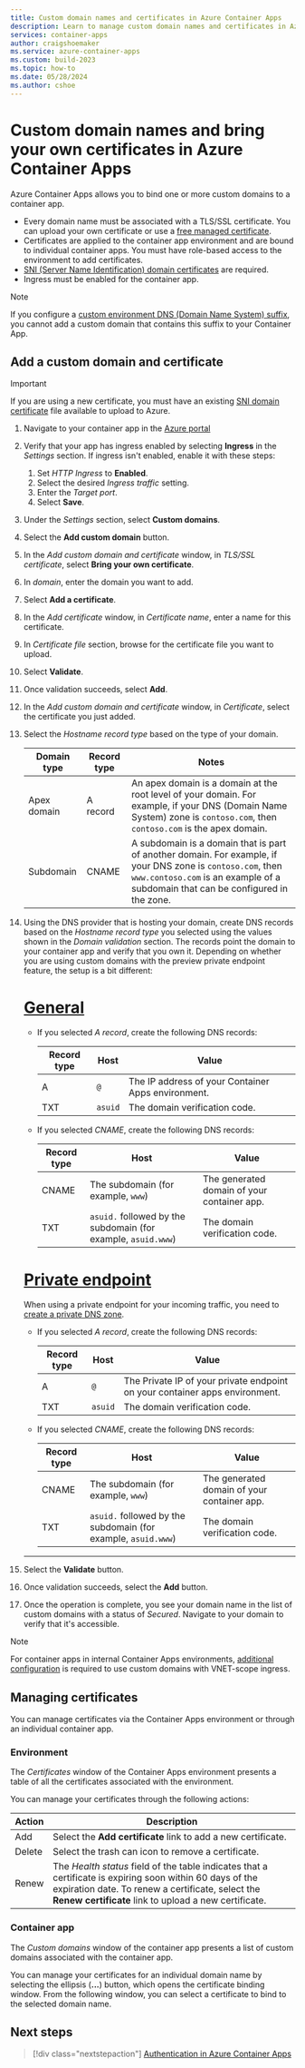 ```yaml
---
title: Custom domain names and certificates in Azure Container Apps
description: Learn to manage custom domain names and certificates in Azure Container Apps
services: container-apps
author: craigshoemaker
ms.service: azure-container-apps
ms.custom: build-2023
ms.topic: how-to
ms.date: 05/28/2024
ms.author: cshoe
---
```


# Custom domain names and bring your own certificates in Azure Container Apps

Azure Container Apps allows you to bind one or more custom domains to a container app.

- Every domain name must be associated with a TLS/SSL certificate. You can upload your own certificate or use a [free managed certificate](custom-domains-managed-certificates.md).
- Certificates are applied to the container app environment and are bound to individual container apps. You must have role-based access to the environment to add certificates.
- [SNI (Server Name Identification) domain certificates](https://wikipedia.org/wiki/Server_Name_Indication) are required.
- Ingress must be enabled for the container app.

> [!NOTE]
> If you configure a [custom environment DNS (Domain Name System) suffix](environment-custom-dns-suffix.md), you cannot add a custom domain that contains this suffix to your Container App.

## Add a custom domain and certificate

> [!IMPORTANT]
> If you are using a new certificate, you must have an existing [SNI domain certificate](https://wikipedia.org/wiki/Server_Name_Indication) file available to upload to Azure.

1. Navigate to your container app in the [Azure portal](https://portal.azure.com)

1. Verify that your app has ingress enabled by selecting **Ingress** in the *Settings* section. If ingress isn't enabled, enable it with these steps:

   1. Set *HTTP Ingress* to **Enabled**.
   1. Select the desired *Ingress traffic* setting.
   1. Enter the *Target port*.
   1. Select **Save**.

1. Under the *Settings* section, select **Custom domains**.

1. Select the **Add custom domain** button.

1. In the *Add custom domain and certificate* window, in *TLS/SSL certificate*, select **Bring your own certificate**.

1. In *domain*, enter the domain you want to add.

1. Select **Add a certificate**.

1. In the *Add certificate* window, in *Certificate name*, enter a name for this certificate.

1. In *Certificate file* section, browse for the certificate file you want to upload.

1. Select **Validate**.

1. Once validation succeeds, select **Add**.

1. In the *Add custom domain and certificate* window, in *Certificate*, select the certificate you just added.

1. Select the *Hostname record type* based on the type of your domain.

    | Domain type | Record type | Notes |
    |--|--|--|
    | Apex domain | A record | An apex domain is a domain at the root level of your domain. For example, if your DNS (Domain Name System) zone is `contoso.com`, then `contoso.com` is the apex domain. |
    | Subdomain | CNAME | A subdomain is a domain that is part of another domain. For example, if your DNS zone is `contoso.com`, then `www.contoso.com` is an example of a subdomain that can be configured in the zone. |

1. Using the DNS provider that is hosting your domain, create DNS records based on the *Hostname record type* you selected using the values shown in the *Domain validation* section. The records point the domain to your container app and verify that you own it. Depending on whether you are using custom domains with the preview private endpoint feature, the setup is a bit different:

    # [General](#tab/general)
    
    - If you selected *A record*, create the following DNS records:

        | Record type | Host | Value |
        |--|--|--|
        | A | `@` | The IP address of your Container Apps environment. |
        | TXT | `asuid` | The domain verification code. |

    - If you selected *CNAME*, create the following DNS records:

        | Record type | Host | Value |
        |--|--|--|
        | CNAME | The subdomain (for example, `www`) | The generated domain of your container app. |
        | TXT | `asuid.` followed by the subdomain (for example, `asuid.www`) | The domain verification code. |
    
    # [Private endpoint](#tab/private-endpoint)

    When using a private endpoint for your incoming traffic, you need to [create a private DNS zone](how-to-use-private-endpoint.md#configure-the-private-dns-zone).    

    - If you selected *A record*, create the following DNS records:

        | Record type | Host | Value |
        |--|--|--|
        | A | `@` | The Private IP of your private endpoint on your container apps environment. |
        | TXT | `asuid` | The domain verification code. |

    - If you selected *CNAME*, create the following DNS records:

        | Record type | Host | Value |
        |--|--|--|
        | CNAME | The subdomain (for example, `www`) | The generated domain of your container app. |
        | TXT | `asuid.` followed by the subdomain (for example, `asuid.www`) | The domain verification code. |

    ---

1. Select the **Validate** button.

1. Once validation succeeds, select the **Add** button.

1. Once the operation is complete, you see your domain name in the list of custom domains with a status of *Secured*. Navigate to your domain to verify that it's accessible.

> [!NOTE]
> For container apps in internal Container Apps environments, [additional configuration](./networking.md#dns) is required to use custom domains with VNET-scope ingress.

## Managing certificates

You can manage certificates via the Container Apps environment or through an individual container app.

### Environment

The *Certificates* window of the Container Apps environment presents a table of all the certificates associated with the environment.

You can manage your certificates through the following actions:

| Action | Description |
|--|--|
| Add | Select the **Add certificate** link to add a new certificate. |
| Delete | Select the trash can icon to remove a certificate. |
| Renew | The *Health status* field of the table indicates that a certificate is expiring soon within 60 days of the expiration date. To renew a certificate, select the **Renew certificate** link to upload a new certificate. |

### Container app

The *Custom domains* window of the container app presents a list of custom domains associated with the container app.

You can manage your certificates for an individual domain name by selecting the ellipsis (**...**) button, which opens the certificate binding window. From the following window, you can select a certificate to bind to the selected domain name.

## Next steps

> [!div class="nextstepaction"]
> [Authentication in Azure Container Apps](authentication.md)
